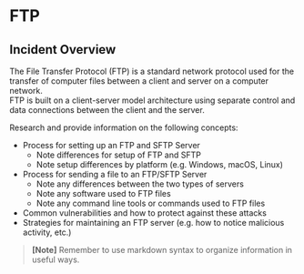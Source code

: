 # FTP  

## Incident Overview  

The File Transfer Protocol (FTP) is a standard network protocol used for the transfer of computer files between a client and server on a computer network.   
FTP is built on a client-server model architecture using separate control and data connections between the client and the server.  

Research and provide information on the following concepts:  

- Process for setting up an FTP and SFTP Server     
    - Note differences for setup of FTP and SFTP
    - Note setup differences by platform (e.g. Windows, macOS, Linux)    
- Process for sending a file to an FTP/SFTP Server     
    - Note any differences between the two types of servers
    - Note any software used to FTP files
    - Note any command line tools or commands used to FTP files 
- Common vulnerabilities and how to protect against these attacks
- Strategies for maintaining an FTP server (e.g. how to notice malicious activity, etc.)

>**[Note]** Remember to use markdown syntax to organize information in useful ways.
